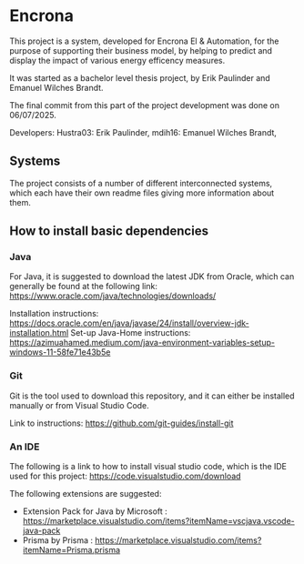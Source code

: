 # Encrona

This project is a system, developed for Encrona El & Automation, for the purpose of supporting their business model, by helping to predict and display the impact of various energy efficency measures. 

It was started as a bachelor level thesis project, by Erik Paulinder and Emanuel Wilches Brandt. 

The final commit from this part of the project development was done on 06/07/2025.

Developers:
Hustra03: Erik Paulinder, 
mdih16: Emanuel Wilches Brandt, 

## Systems

The project consists of a number of different interconnected systems, which each have their own readme files giving more information about them.

## How to install basic dependencies

### Java

For Java, it is suggested to download the latest JDK from Oracle, which can generally be found at the following link: https://www.oracle.com/java/technologies/downloads/ 

Installation instructions: https://docs.oracle.com/en/java/javase/24/install/overview-jdk-installation.html 
Set-up Java-Home instructions: https://azimuahamed.medium.com/java-environment-variables-setup-windows-11-58fe71e43b5e 

### Git

Git is the tool used to download this repository, and it can either be installed manually or from Visual Studio Code. 

Link to instructions: https://github.com/git-guides/install-git 

### An IDE

The following is a link to how to install visual studio code, which is the IDE used for this project: https://code.visualstudio.com/download  

The following extensions are suggested: 
- Extension Pack for Java by Microsoft : https://marketplace.visualstudio.com/items?itemName=vscjava.vscode-java-pack
- Prisma by Prisma : https://marketplace.visualstudio.com/items?itemName=Prisma.prisma
  
